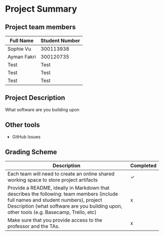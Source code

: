 # Project Summary

## Project team members

| Full Name | Student Number |
|------|------|
| Sophie Vu | 300113938|
| Ayman Fakri | 300120735 |
| Test | Test |
| Test | Test |
| Test | Test |

## Project Description
What software are you building upon

## Other tools
-  GitHub Issues


## Grading Scheme

| Description | Completed |
|------|------|
| Each team will need to create an online shared working space to store project artifacts | &check; |
| Provide a README, ideally in Markdown that describes the following: team members (include full names and student numbers), project Description (what software are you building upon, other tools (e.g. Basecamp, Trello, etc) | x |
| Make sure that you provide access to the professor and the TAs. | x |

